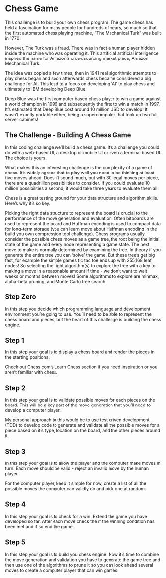 # Chess Game
This challenge is to build your own chess program. The game chess has held a fascination for many people for hundreds of years, so much so that the first automated chess playing machine, “The Mechanical Turk” was built in 1770!

However, The Turk was a fraud. There was in fact a human player hidden inside the machine who was operating it. This artificial artificial intelligence inspired the name for Amazon’s crowdsourcing market place; Amazon Mechanical Turk.

The idea was copied a few times, then in 1941 real algorithmic attempts to play chess began and soon afterwards chess became considered a big challenge for AI. This lead to a focus on developing ‘AI’ to play chess and ultimately to IBM developing Deep Blue.

Deep Blue was the first computer based chess player to win a game against a world champion in 1996 and subsequently the first to win a match in 1997. It’s estimated that Deep Blue cost around 10 million USD to develop! It wasn’t exactly portable either, being a supercomputer that took up two full server cabinets!

## The Challenge - Building A Chess Game
In this coding challenge we’ll build a chess game. It’s a challenge you could do with a web-based UI, a desktop or mobile UI or even a terminal based UI. The choice is yours.

What makes this an interesting challenge is the complexity of a game of chess. It’s widely agreed that to play well you need to be thinking at least five moves ahead. Doesn’t sound much, but with 30 legal moves per piece, there are a quadrillion possibilities to consider. If you could evaluate 10 million possibilities a second, it would take three years to evaluate them all!

Chess is a great testing ground for your data structure and algorithm skills. Here’s why it’s so key.

Picking the right data structure to represent the board is crucial to the performance of the move generation and evaluation. Often bitboards are used to represent the board and Huffman encoding is used to compact data for long-term storage (you can learn move about Huffman encoding in the build you own compression tool challenge).
Chess programs usually consider the possible chess moves as a game tree, the root being the initial state of the game and every node representing a game state. The next move to make is normally determined by examining the tree. In theory if you generate the entire tree you can ‘solve’ the game. But these tree’s get big fast, for example the simple games tic tac toe ends up with 255,168 leaf nodes!
So selecting the right algorithm(s) to explore the tree with a key to making a move in a reasonable amount if time - we don’t want to wait weeks or months between moves!
Some algorithms to explore are minmax, alpha-beta pruning, and Monte Carlo tree search.

## Step Zero
In this step you decide which programming language and development environment you’re going to use. You’ll need to be able to represent the chess board and pieces, but the heart of this challenge is building the chess engine.

## Step 1
In this step your goal is to display a chess board and render the pieces in the starting positions.

Check out Chess.com’s Learn Chess section if you need inspiration or you aren’t familiar with chess.

## Step 2
In this step your goal is to validate possible moves for each pieces on the board. This will be a key part of the move generation that you’ll need to develop a computer player.

My personal approach to this would be to use test driven development (TDD) to develop code to generate and validate all the possible moves for a piece based on it’s type, location on the board, and the other pieces around it.

## Step 3
In this step your goal is to allow the player and the computer make moves in turn. Each move should be valid - reject an invalid move by the human player.

For the computer player, keep it simple for now, create a list of all the possible moves the computer can validly do and pick one at random.

## Step 4
In this step your goal is to check for a win. Extend the game you have developed so far. After each move check the if the winning condition has been met and if so end the game.

## Step 5
In this step your goal is to build you chess engine. Now it’s time to combine the move generation and validation you have to generate the game tree and then use one of the algorithms to prune it so you can look ahead several moves to create a computer player that can win games.